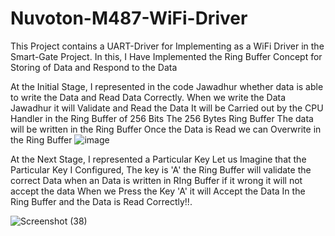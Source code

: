 # Nuvoton-M487-WiFi-Driver
This Project contains a UART-Driver for Implementing as a WiFi Driver in the Smart-Gate Project. In this, I Have Implemented the Ring Buffer Concept for Storing of Data and Respond to the Data

At the Initial Stage, I represented in the code Jawadhur whether data is able to write the Data and Read Data Correctly.
When we write the Data Jawadhur it will Validate and Read the Data It will be Carried out by the CPU Handler in the Ring Buffer of 256 Bits
The 256 Bytes Ring Buffer The data will be written in the Ring Buffer Once the Data is Read we can Overwrite in the Ring Buffer
![image](https://github.com/Jawadhur23/Nuvoton-M487-WiFi-Driver/assets/140182146/a1ce0065-4a32-4f5e-ae6a-cf079e2a4547)

At the Next Stage, I represented a Particular Key 
Let us Imagine that the Particular Key I Configured, The key is 'A' the Ring Buffer will validate the correct Data when an Data is written in RIng Buffer if it wrong it will not accept the data
When we Press the Key 'A' it will Accept the Data In the Ring Buffer and the Data is Read Correctly!!.

![Screenshot (38)](https://github.com/Jawadhur23/Nuvoton-M487-WiFi-Driver/assets/140182146/df6dbf2f-45fd-4e3c-8910-f7b181ce98fa)

